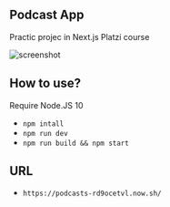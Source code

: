 ## Podcast App

Practic projec in Next.js Platzi course

![screenshot](docs.screenshot.png)

## How to use?

Require Node.JS 10

* `npm intall`
* `npm run dev`
* `npm run build && npm start`

## URL

* `https://podcasts-rd9ocetvl.now.sh/`